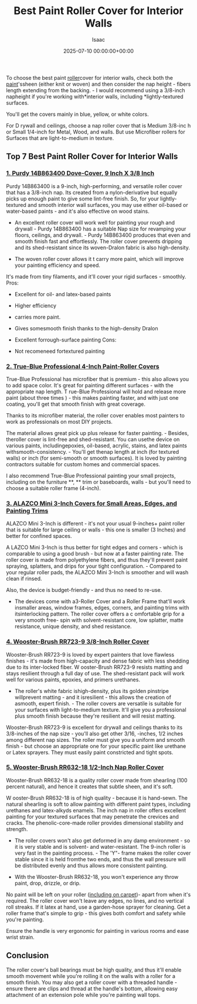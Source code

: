 ﻿---
title: Best Paint Roller Cover for Interior Walls
description: To choose the best paint roller cover for interior walls, check both the paint's sheen either knit or woven and then consider the nap height - fibers length...
slug: /best-paint-roller-cover-for-interior-walls/
date: 2025-07-10 00:00:00+00:00
lastmod: 2025-07-10 00:00:00+03:00
author: Isaac
categories:

- Paint

- Product Reviews
tags:

- paint

- roller

- cover
layout: post
---

To choose the best paint [roller](https://pestpolicy.com/best-paint-roller-for-ceilings/)cover for interior walls, check both the [paint](https://pestpolicy.com/best-paint-roller-for-emulsion/)'ssheen (either knit or woven) and then consider the nap height - fibers length extending from the backing. - I would recommend using a 3/8-inch napheight if you're working with*interior walls, including *lightly-textured surfaces.

You'll get the covers mainly in blue, yellow, or white colors.

For D rywall and ceilings, choose a nap roller cover that is Medium 3/8-inc h or Small 1/4-inch for Metal, Wood, and walls. But use Microfiber rollers for Surfaces that are light-to-medium in texture.

##  Top 7 Best Paint Roller Cover for Interior Walls

###  [1. Purdy 14B863400 Dove-Cover, 9 Inch X 3/8 Inch](https://www.amazon.com/dp/B00S04LM8M/?tag=p-policy-20)

Purdy 14B863400 is a 9-inch, high-performing, and versatile roller cover that has a 3/8-inch nap. Its created from a nylon-derivative but equally picks up enough paint to give some lint-free finish. So, for your lightly-textured and smooth interior wall surfaces, you may use either oil-based or water-based paints - and it's also effective on wood stains.

- An excellent roller cover will work well for painting your rough and drywall - Purdy 14B863400 has a suitable Nap size for revamping your floors, ceilings, and drywall. - Purdy 14B863400 produces that even and smooth finish fast and effortlessly. The roller cover prevents dripping and its shed-resistant since its woven-Dralon fabric is also high-density.

- The woven roller cover allows it t carry more paint, which will improve your painting efficiency and speed.

It's made from tiny filaments, and it'll cover your rigid surfaces - smoothly.
Pros:

- Excellent for oil- and latex-based paints

- Higher efficiency

- carries more paint.

- Gives somesmooth finish thanks to the high-density Dralon

- Excellent forrough-surface painting Cons:

- Not recomeneed fortextured painting

###  [2. True-Blue Professional 4-Inch Paint-Roller Covers](https://www.amazon.com/dp/B0751PMGQJ/?tag=p-policy-20)

True-Blue Professional has microfiber that is premium - this also allows you to add space color. It's great for painting different surfaces - with the appropriate nap length. T rue-Blue Professional will hold and release more paint (about three times ) - this makes painting faster, and with just one coating, you'll get that smooth finish with great coverage.

Thanks to its microfiber material, the roller cover enables most painters to work as professionals on most DIY projects.

The material allows great pick up plus release for faster painting. - Besides, theroller cover is lint-free and shed-resistant. You can usethe device on various paints, includingepoxies, oil-based, acrylic, stains, and latex paints withsmooth-consistency. - You'll get thenap length at inch (for textured walls) or inch (for semi-smooth or smooth surfaces). It is loved by painting contractors suitable for custom homes and commercial spaces.

I also recommend True-Blue Professional painting your small projects, including on the furniture **, ** trim or baseboards, walls - but you'll need to choose a suitable roller frame (4-inch).

###  [3. ALAZCO Mini 3-Inch Covers for Small Areas, Edges, and Painting Trims](https://www.amazon.com/dp/B0791SDDXD/?tag=p-policy-20)

ALAZCO Mini 3-Inch is different - it's not your usual 9-inches+ paint roller that is suitable for large ceiling or walls - this one is smaller (3 Inches) and better for confined spaces.

A LAZCO Mini 3-Inch is thus better for tight edges and corners - which is comparable to using a good brush - but now at a faster painting rate. The roller cover is made from polyethylene fibers, and thus they'll prevent paint spraying, splatters, and drips for your tight configuration. - Compared to your regular roller pads, the ALAZCO Mini 3-Inch is smoother and will wash clean if rinsed.

Also, the device is budget-friendly - and thus no need to re-use.

- The devices come with a3-Roller Cover and a Roller Frame that'll work insmaller areas, window frames, edges, corners, and painting trims with itsinterlocking pattern. The roller cover offers a c omfortable grip for a very smooth free- spin with solvent-resistant core, low splatter, matte resistance, unique density, and shed resistance.

###  [4. Wooster-Brush RR723-9 3/8-Inch Roller Cover](https://www.amazon.com/dp/B000BPG4FY/?tag=p-policy-20)

Wooster-Brush RR723-9 is loved by expert painters that love flawless finishes - it's made from high-capacity and dense fabric with less shedding due to its inter-locked fiber. W ooster-Brush RR723-9 resists matting and stays resilient through a full day of use. The shed-resistant pack will work well for various paints, epoxies, and primers urethanes.

- The roller's white fabric ishigh-density, plus its golden pinstripe willprevent matting - and it isresilient - this allows the creation of asmooth, expert finish. - The roller covers are versatile is suitable for your surfaces with light-to-medium texture. It'll give you a professional plus smooth finish because they're resilient and will resist matting.

Wooster-Brush RR723-9 is excellent for drywall and ceilings thanks to its 3/8-inches of the nap size - you'll also get other 3/16, -inches, 1/2 inches among different nap sizes. The roller must give you a uniform and smooth finish - but choose an appropriate one for your specific paint like urethane or Latex sprayers. They must easily paint constricted and tight spots.

###  [5. Wooster-Brush RR632-18 1/2-Inch Nap Roller Cover](https://www.amazon.com/dp/B0019ESNZA/?tag=p-policy-20)

Wooster-Brush RR632-18 is a quality roller cover made from shearling (100 percent natural), and hence it creates that subtle sheen, and it's soft.

W ooster-Brush RR632-18 is of high quality - because it is hand-sewn. The natural shearling is soft to allow painting with different paint types, including urethanes and latex-alkyds enamels. The inch nap in roller offers excellent painting for your textured surfaces that may penetrate the crevices and cracks. The phenolic-core-made roller provides dimensional stability and strength.

- The roller covers won't also get deformed in any damp environment - so it is very stable and is solvent- and water-resistant. The 9-inch roller is very fast in the painting process. - The 'Y"- frame makes the roller cover stable since it is held fromthe two ends, and thus the wall pressure will be distributed evenly and thus allows more consistent painting.

- With the Wooster-Brush RR632-18, you won't experience any throw paint, drop, drizzle, or drip.

No paint will be left on your roller ([including on carpet](https://pestpolicy.com/how-to-remove-dry-paint-from-carpet/))- apart from when it's required. The roller cover won't leave any edges, no lines, and no vertical roll streaks. If it latex at hand, use a garden-hose sprayer for cleaning. Get a roller frame that's simple to grip - this gives both comfort and safety while you're painting.

Ensure the handle is very ergonomic for painting in various rooms and ease wrist strain.

##  Conclusion

The roller cover's ball bearings must be high quality, and thus it'll enable smooth movement while you're rolling it on the walls with a roller for a smooth finish. You may also get a roller cover with a threaded handle - ensure there are clips and thread at the handle's bottom, allowing easy attachment of an extension pole while you're painting wall tops.

